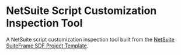 # NetSuite Script Customization Inspection Tool

A NetSuite script customization inspection tool built from the [NetSuite SuiteFrame SDF Project Template](https://github.com/mattplant/NetSuite-SuiteFrame-SDF).
